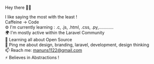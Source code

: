 Hey there 👋🏻


I like saying the most with the least !    
Caffeine → Code    
⚙️ I'm currently learning : .c, .js, .html, .css, .py,............   
🌍 I'm mostly active within the Laravel Community    
🌱 Learning all about Open Source    
💬 Ping me about design, branding, laravel, development, design thinking     
📫 Reach me: manuns1122@gmail.com  
⚡️ Believes in Abstractions !     
